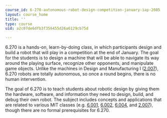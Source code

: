 ```yaml
---
course_id: 6-270-autonomous-robot-design-competition-january-iap-2005
layout: course_home
title: ''
type: course
uid: a2c07de6dfb3f356455d26a6129cb75d

---
```

6.270 is a hands-on, learn-by-doing class, in which participants design and build a robot that will play in a competition at the end of January. The goal for the students is to design a machine that will be able to navigate its way around the playing surface, recognize other opponents, and manipulate game objects. Unlike the machines in Design and Manufacturing I ([2.007](/courses/2-007-design-and-manufacturing-i-spring-2009)), 6.270 robots are totally autonomous, so once a round begins, there is no human intervention.

The goal of 6.270 is to teach students about robotic design by giving them the hardware, software, and information they need to design, build, and debug their own robot. The subject includes concepts and applications that are related to various MIT classes (e.g. [6.001](/courses/6-001-structure-and-interpretation-of-computer-programs-spring-2005), [6.002](/courses/6-002-circuits-and-electronics-spring-2007), [6.004](/courses/6-004-computation-structures-spring-2009), and [2.007](/courses/2-007-design-and-manufacturing-i-spring-2009)), though there are no formal prerequisites for 6.270.
